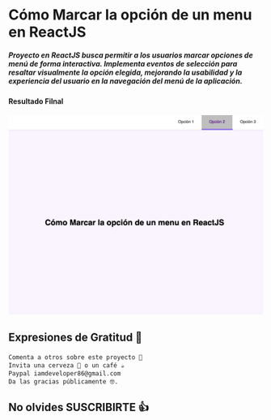 # Cómo Marcar la opción de un menu en ReactJS

##### Proyecto en ReactJS busca permitir a los usuarios marcar opciones de menú de forma interactiva. Implementa eventos de selección para resaltar visualmente la opción elegida, mejorando la usabilidad y la experiencia del usuario en la navegación del menú de la aplicación.

#### Resultado Filnal

![](https://raw.githubusercontent.com/urian121/imagenes-proyectos-github/master/marcar-la-option-menu-en-reactjs.png)

## Expresiones de Gratitud 🎁

    Comenta a otros sobre este proyecto 📢
    Invita una cerveza 🍺 o un café ☕
    Paypal iamdeveloper86@gmail.com
    Da las gracias públicamente 🤓.

## No olvides SUSCRIBIRTE 👍
